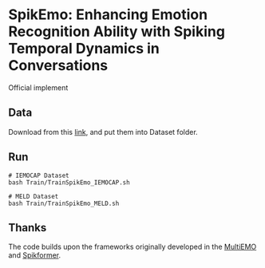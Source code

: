 # SpikEmo: Enhancing Emotion Recognition Ability with Spiking Temporal Dynamics in Conversations

Official implement

## Data

Download from this [link](https://github.com/TaoShi1998/MultiEMO/tree/main/Data), and put them into Dataset folder.

## Run

```
# IEMOCAP Dataset
bash Train/TrainSpikEmo_IEMOCAP.sh

# MELD Dataset
bash Train/TrainSpikEmo_MELD.sh
```

## Thanks

The code builds upon the frameworks originally developed in the [MultiEMO](https://github.com/TaoShi1998/MultiEMO.git) and [Spikformer](https://github.com/ZK-Zhou/spikformer.git). 

